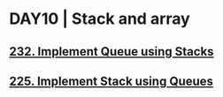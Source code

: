 # DAY10 | Stack and array 

## [232. Implement Queue using Stacks](https://leetcode.com/problems/implement-queue-using-stacks/)

## [225. Implement Stack using Queues](https://leetcode.com/problems/implement-stack-using-queues/)

